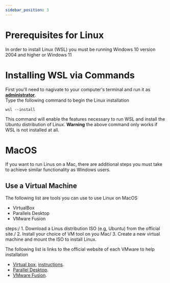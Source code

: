 ```yaml
---
sidebar_position: 3
---
```


# Prerequisites for Linux
In order to install Linux (WSL) you must be running Windows 10 version 2004 and higher or Windows 11

# Installing WSL via Commands
First you'll need to nagivate to your computer's terminal and run it as [**administrator**](https://learn.microsoft.com/en-us/windows/terminal/faq).\
Type the following command to begin the Linux installation

```
wsl --install
```

This command will enable the features necessary to run WSL and install the Ubuntu distribution of Linux.
**Warning** the above command only works if WSL is not installed at all.

# MacOS
If you want to run Linus on a Mac, there are additional steps you must take to achieve similar functionality as Windows users.

## Use a Virtual Machine
The following list are tools you can use to use Linux on MacOS
 - VirtualBox 
 - Parallels Desktop
 - VMware Fusion

steps:/
    1. Download a Linus distribution ISO (e.g, Ubuntu) from the official site./
    2. Install your choice of VM tool on you Mac/
    3. Create a new virtual machine and mount the ISO to install Linux.

The following list is links to the official website of each VMware to help installation

- [Virtual box](https://www.virtualbox.org/wiki/Downloads?), [instructions](https://www.virtualbox.org/wiki/Mac%20OS%20X%20build%20instructions).
- [Parallel Desktop](https://www.parallels.com/plans/education/?srsltid=AfmBOoqQKFoOq-VO3TBdYJXCtliR1ShjnyIAt1ncySt6KchXOpO65_PW).
- [VMware Fusion](https://blogs.vmware.com/teamfusion/2024/05/fusion-pro-now-available-free-for-personal-use.html).
